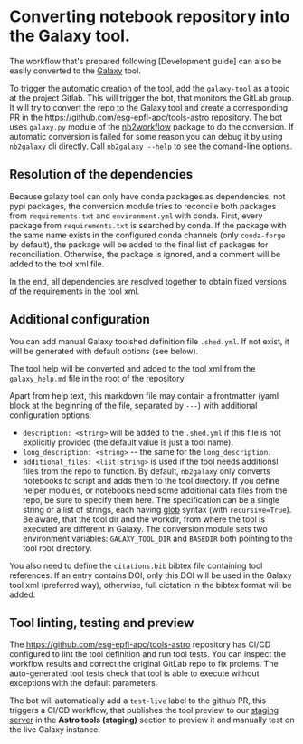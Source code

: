 # Converting notebook repository into the Galaxy tool.

The workflow that's prepared following [Development guide] can also be easily converted to the [Galaxy](https://github.com/galaxyproject/galaxy) tool.

To trigger the automatic creation of the tool, add the `galaxy-tool` as a topic at the project Gitlab. This will trigger the bot, that monitors the GitLab group. It will try to convert the repo to the Galaxy tool and create a corresponding PR in the https://github.com/esg-epfl-apc/tools-astro repository. The bot uses `galaxy.py` module of the [nb2workflow](https://github.com/oda-hub/nb2workflow) package to do the conversion. If automatic conversion is failed for some reason you can debug it by using `nb2galaxy` cli directly. Call `nb2galaxy --help` to see the comand-line options.

## Resolution of the dependencies

Because galaxy tool can only have conda packages as dependencies, not pypi packages, the conversion module tries to reconcile both packages from `requirements.txt` and `environment.yml` with conda. First, every package from `requirements.txt` is searched by conda. If the package with the same name exists in the configured conda channels (only `conda-forge` by default), the package will be added to the final list of packages for reconciliation. Otherwise, the package is ignored, and a comment will be added to the tool xml file.

In the end, all dependencies are resolved together to obtain fixed versions of the requirements in the tool xml.

## Additional configuration

You can add manual Galaxy toolshed definition file `.shed.yml`. If not exist, it will be generated with default options (see below).

The tool help will be converted and added to the tool xml from the `galaxy_help.md` file in the root of the repository.

Apart from help text, this markdown file may contain a frontmatter (yaml block at the beginning of the file, separated by `---`) with additional configuration options:

- `description: <string>` will be added to the `.shed.yml` if this file is not explicitly provided (the default value is just a tool name).
- `long_description: <string>` -- the same for the `long_description`.
- `additional_files: <list|string>` is used if the tool needs additionsl files from the repo to function. By default, `nb2galaxy` only converts notebooks to script and adds them to the tool directory. If you define helper modules, or notebooks need some additional data files from the repo, be sure to specify them here. The specification can be a single string or a list of strings, each having [glob](https://docs.python.org/3/library/glob.html#glob.glob) syntax (with `recursive=True`). Be aware, that the tool dir and the workdir, from where the tool is executed are different in Galaxy. The conversion module sets two environment variables: `GALAXY_TOOL_DIR` and `BASEDIR` both pointing to the tool root directory.

You also need to define the `citations.bib` bibtex file containing tool references. If an entry contains DOI, only this DOI will be used in the Galaxy tool xml (preferred way), otherwise, full cictation in the bibtex format will be added.

## Tool linting, testing and preview

The https://github.com/esg-epfl-apc/tools-astro repository has CI/CD configured to lint the tool definition and run tool tests. You can inspect the workflow results and correct the original GitLab repo to fix prolems. The auto-generated tool tests check that tool is able to execute without exceptions with the default parameters.

The bot will automatically add a `test-live` label to the github PR, this triggers a CI/CD workflow, that publishes the tool preview to our [staging server](https://galaxy.odahub.fr) in the **Astro tools (staging)** section to preview it and manually test on the live Galaxy instance.
